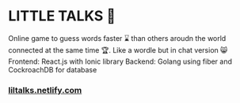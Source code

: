 <h1>LITTLE TALKS 💬</h1>
Online game to guess words faster ⌛ than others aroudn the world connected at the same time 🏆. Like a wordle but in chat version 😸
Frontend: React.js with Ionic library
Backend: Golang using fiber and CockroachDB for database
<h3><a href="www.liltalks.netlify.app">liltalks.netlify.com</a></h3>
